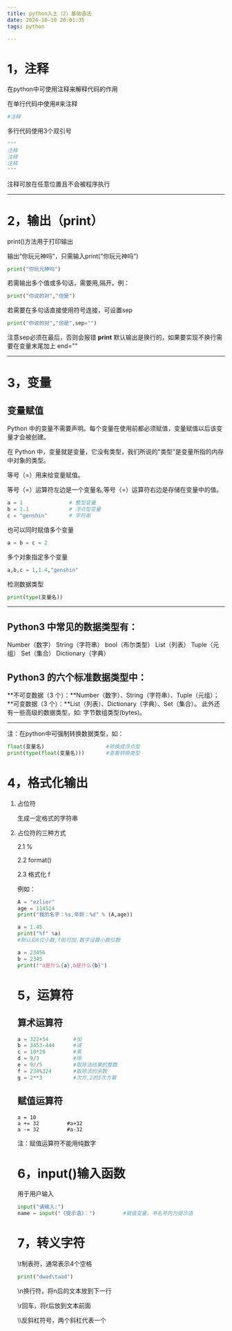 ```yaml
---
title: python入土（2）基础语法
date: 2024-10-10 20:01:35
tags: python

---
```


# 1，注释

在python中可使用注释来解释代码的作用

在单行代码中使用#来注释

```python
#注释
```

多行代码使用3个双引号

```python
"""
注释
注释
注释
"""
```

注释可放在任意位置且不会被程序执行

---------------------------

# 2，输出（print）

print()方法用于打印输出

输出“你玩元神吗”，只需输入print("你玩元神吗")

```python
print("你玩元神吗")
```

若需输出多个值或多句话，需要用,隔开。例：

```python
print("你说的对","但是")
```

若需要在多句话直接使用符号连接，可设置sep

```python
print("你说的对","但是",sep="")
```

注意sep必须在最后，否则会报错
**print** 默认输出是换行的，如果要实现不换行需要在变量末尾加上 end=""

-------------------

# 3，变量

## **变量赋值**

Python 中的变量不需要声明。每个变量在使用前都必须赋值，变量赋值以后该变量才会被创建。

在 Python 中，变量就是变量，它没有类型，我们所说的"类型"是变量所指的内存中对象的类型。

等号（=）用来给变量赋值。

等号（=）运算符左边是一个变量名,等号（=）运算符右边是存储在变量中的值。

```python
a = 1               # 整型变量
b = 1.1             # 浮点型变量
c = "genshin"       # 字符串
```

也可以同时赋值多个变量

```python
a = b = c = 2
```

多个对象指定多个变量

```python
a,b,c = 1,1.4,"genshin"
```

检测数据类型

```python
print(type(变量名))
```

------------------------------------------------------------------------------------------------------------

## Python3 中常见的数据类型有：

Number（数字）
String（字符串）
bool（布尔类型）
List（列表）
Tuple（元组）
Set（集合）
Dictionary（字典）

## Python3 的六个标准数据类型中：

**不可变数据（3 个）：**Number（数字）、String（字符串）、Tuple（元组）；
**可变数据（3 个）：**List（列表）、Dictionary（字典）、Set（集合）。
此外还有一些高级的数据类型，如: 字节数组类型(bytes)。

-----------------------------------------------------

注：在python中可强制转换数据类型，如：

```python
float(变量名)                    #转换成浮点型
print(type(float(变量名)))       #查看转换类型
```



# 4，格式化输出

1. 占位符

   生成一定格式的字符串

2. 占位符的三种方式

   2.1    %

   2.2    format()

   2.3    格式化 f

   <!-- ![入土2](/images/入土2.png) -->

   例如：

   ```python
   A = "ezlier"
   age = 114514
   print("我的名字：%s,年龄：%d" % (A,age))
   ```

   ```python
   a = 1.45
   print("%f" %a)
   #默认后6位小数,f前可加.数字设置小数位数
   ```

   ```python
   a = 23456
   b = 2345
   print(f"a是什么{a},b是什么{b}")
   ```

   # 5，运算符
   
   ## 算术运算符
   
   ```python
   a = 322+54        #加
   b = 3453-444      #减
   c = 10*20         #乘
   d = 9/3           #除
   e = 9//5          #取除法结果的整数
   f = 234%324       #取除法的余数
   g = 2**3          #次方,2的3次方幂
   ```
   
   ## 赋值运算符
   
   ```
   a = 10
   a += 32         #a+32
   a -= 32         #a-32
   ```
   
   注：赋值运算符不能用纯数字
   
   # 6，input()输入函数
   
   用于用户输入
   
   ```python
   input("请输入:")
   name = input("《提示语》：")         #赋值变量，书名号内为提示语
   ```
   
   # 7，转义字符
   
   \t制表符，通常表示4个空格
   
   ```python
   print("dwad\taad")
   ```
   
   \n换行符，将n后的文本放到下一行
   
   \r回车，将r后放到文本前面
   
   \\\反斜杠符号，两个斜杠代表一个
